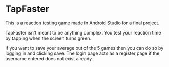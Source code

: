 # TapFaster

This is a reaction testing game made in Android Studio for a final project.

TapFaster isn't meant to be anything complex.
You test your reaction time by tapping when the screen turns green.

If you want to save your average out of the 5 games then you can do so by logging in and clicking save.
The login page acts as a register page if the username entered does not exist already.
